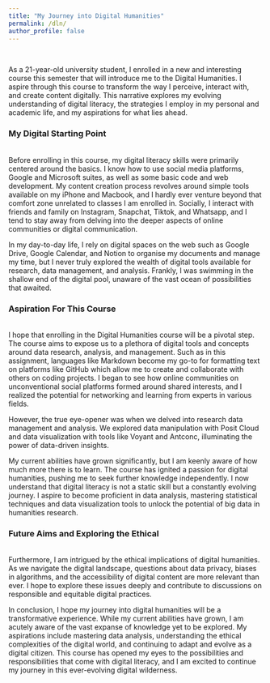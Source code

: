 ```yaml
---
title: "My Journey into Digital Humanities"
permalink: /dln/
author_profile: false
---
```

<br/>

As a 21-year-old university student, I enrolled in a new and interesting course this semester that will introduce me to the Digital Humanities. I aspire through this course to transform the way I perceive, interact with, and create content digitally. This narrative explores my evolving understanding of digital literacy, the strategies I employ in my personal and academic life, and my aspirations for what lies ahead.

### My Digital Starting Point

<br/>
Before enrolling in this course, my digital literacy skills were primarily centered around the basics. I know how to use social media platforms, Google and Microsoft suites, as well as some basic code and web development. My content creation process revolves around simple tools available on my iPhone and Macbook, and I hardly ever venture beyond that comfort zone unrelated to classes I am enrolled in. Socially, I interact with friends and family on Instagram, Snapchat, Tiktok, and Whatsapp, and I tend to stay away from delving into the deeper aspects of online communities or digital communication.

In my day-to-day life, I rely on digital spaces on the web such as Google Drive, Google Calendar, and Notion to organise my documents and manage my time, but I never truly explored the wealth of digital tools available for research, data management, and analysis. Frankly, I was swimming in the shallow end of the digital pool, unaware of the vast ocean of possibilities that awaited.

### Aspiration For This Course

<br/>
I hope that enrolling in the Digital Humanities course will be a pivotal step. The course aims to expose us to a plethora of digital tools and concepts around data research, analysis, and management. Such as in this assignment, languages like Markdown become my go-to for formatting text on platforms like GitHub which allow me to create and collaborate with others on coding projects. I began to see how online communities on unconventional social platforms formed around shared interests, and I realized the potential for networking and learning from experts in various fields.

However, the true eye-opener was when we delved into research data management and analysis. We explored data manipulation with Posit Cloud and data visualization with tools like Voyant and Antconc, illuminating the power of data-driven insights.

My current abilities have grown significantly, but I am keenly aware of how much more there is to learn. The course has ignited a passion for digital humanities, pushing me to seek further knowledge independently. I now understand that digital literacy is not a static skill but a constantly evolving journey. I aspire to become proficient in data analysis, mastering statistical techniques and data visualization tools to unlock the potential of big data in humanities research.

### Future Aims and Exploring the Ethical

<br/>
Furthermore, I am intrigued by the ethical implications of digital humanities. As we navigate the digital landscape, questions about data privacy, biases in algorithms, and the accessibility of digital content are more relevant than ever. I hope to explore these issues deeply and contribute to discussions on responsible and equitable digital practices.

In conclusion, I hope my journey into digital humanities will be a transformative experience. While my current abilities have grown, I am acutely aware of the vast expanse of knowledge yet to be explored. My aspirations include mastering data analysis, understanding the ethical complexities of the digital world, and continuing to adapt and evolve as a digital citizen. This course has opened my eyes to the possibilities and responsibilities that come with digital literacy, and I am excited to continue my journey in this ever-evolving digital wilderness.
